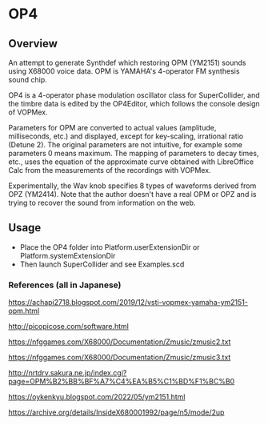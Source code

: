 # OP4

## Overview
An attempt to generate Synthdef which restoring OPM (YM2151) sounds using X68000 voice data. OPM is YAMAHA's 4-operator FM synthesis sound chip.

OP4 is a 4-operator phase modulation oscillator class for SuperCollider, and the timbre data is edited by the OP4Editor, which follows the console design of VOPMex.

Parameters for OPM are converted to actual values (amplitude, milliseconds, etc.) and displayed, except for key-scaling, irrational ratio (Detune 2). The original parameters are not intuitive, for example some parameters 0 means maximum. The mapping of parameters to decay times, etc., uses the equation of the approximate curve obtained with LibreOffice Calc from the measurements of the recordings with VOPMex.

Experimentally, the Wav knob specifies 8 types of waveforms derived from OPZ (YM2414). Note that the author doesn't have a real OPM or OPZ and is trying to recover the sound from information on the web.

## Usage
- Place the OP4 folder into Platform.userExtensionDir or Platform.systemExtensionDir
- Then launch SuperCollider and see Examples.scd

### References (all in Japanese)

https://achapi2718.blogspot.com/2019/12/vsti-vopmex-yamaha-ym2151-opm.html

http://picopicose.com/software.html

https://nfggames.com/X68000/Documentation/Zmusic/zmusic2.txt

https://nfggames.com/X68000/Documentation/Zmusic/zmusic3.txt

http://nrtdrv.sakura.ne.jp/index.cgi?page=OPM%B2%BB%BF%A7%C4%EA%B5%C1%BD%F1%BC%B0

https://oykenkyu.blogspot.com/2022/05/ym2151.html

https://archive.org/details/InsideX680001992/page/n5/mode/2up